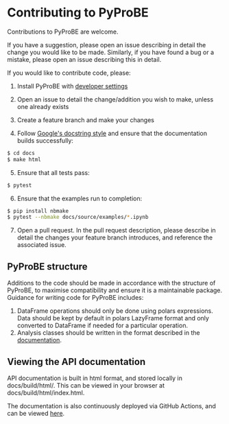 # Contributing to PyProBE

Contributions to PyProBE are welcome. 

If you have a suggestion, please open an issue describing in detail the change you would like to be made. Similarly, if you have found a bug or a mistake, please open an issue describing this in detail.

If you would like to contribute code, please:

1. Install PyProBE with [developer settings](https://imperialcollegelondon.github.io/PyProBE/developer_guide/developer_installation.html)

2. Open an issue to detail the change/addition you wish to make, unless one already exists

3. Create a feature branch and make your changes

4. Follow [Google's docstring style](https://github.com/google/styleguide/blob/gh-pages/pyguide.md#38-comments-and-docstrings) and ensure that the documentation builds successfully:

```bash
$ cd docs
$ make html
```

5. Ensure that all tests pass:

```bash
$ pytest
```

6. Ensure that the examples run to completion:
```bash
$ pip install nbmake
$ pytest --nbmake docs/source/examples/*.ipynb
```

7. Open a pull request. In the pull request description, please describe in detail the changes your feature branch introduces, and reference the associated issue.

## PyProBE structure
Additions to the code should be made in accordance with the structure of PyProBE, to 
maximise compatibility and ensure it is a maintainable package. Guidance for writing
code for PyProBE includes:
1. DataFrame operations should only be done using polars expressions. Data should be kept by default in polars LazyFrame format and only converted to DataFrame if needed for a particular operation.
2. Analysis classes should be written in the format described in the [documentation](https://imperialcollegelondon.github.io/PyProBE/developer_guide/contributing_to_the_analysis_module.html).

## Viewing the API documentation

API documentation is built in html format, and stored locally in docs/build/html/. This can be viewed in your browser at docs/build/html/index.html.

The documentation is also continuously deployed via GitHub Actions, and can be viewed [here](https://congenial-adventure-mz797n5.pages.github.io).
